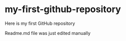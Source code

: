 # my-first-github-repository
Here is my first GitHub repository

Readme.md file was just edited manually
